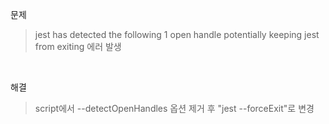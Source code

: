 문제
> jest has detected the following 1 open handle potentially keeping jest from exiting 에러 발생

<br>

해결
> script에서 --detectOpenHandles 옵션 제거 후 "jest --forceExit"로 변경
